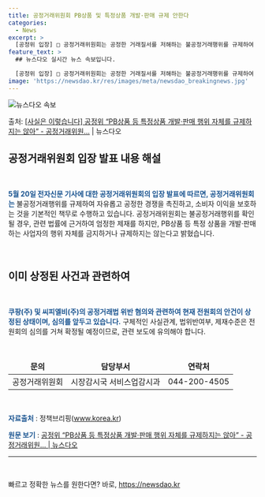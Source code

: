 ```yaml
---
title: 공정거래위원회 PB상품 및 특정상품 개발·판매 규제 안한다
categories:
  - News
excerpt: >
  [공정위 입장] □ 공정거래위원회는 공정한 거래질서를 저해하는 불공정거래행위를 규제하여 자유롭고 공정한 경쟁…
feature_text: >
  ## 뉴스다오 실시간 뉴스 속보입니다.

  [공정위 입장] □ 공정거래위원회는 공정한 거래질서를 저해하는 불공정거래행위를 규제하여 자유롭고 공정한 경쟁…
image: 'https://newsdao.kr/res/images/meta/newsdao_breakingnews.jpg'
---
```


![뉴스다오 속보](https://newsdao.kr/res/images/meta/newsdao_breakingnews.jpg)

<p>출처: <a href="https://newsdao.kr/3867" rel="dofollow">[사실은 이렇습니다] 공정위 “PB상품 등 특정상품 개발·판매 행위 자체를 규제하지는 않아” - 공정거래위원…</a> | 뉴스다오</p>

<h2 data-ke-size="size26">공정거래위원회 입장 발표 내용 해설</h2>
<p data-ke-size="size16">&nbsp;</p>
<p><b><span style="color: #1a5490;">5월 20일 전자신문 기사에 대한 공정거래위원회의 입장 발표에 따르면, 공정거래위원회는</span></b> 불공정거래행위를 규제하여 자유롭고 공정한 경쟁을 촉진하고, 소비자 이익을 보호하는 것을 기본적인 책무로 수행하고 있습니다. 공정거래위원회는 불공정거래행위를 확인될 경우, 관련 법률에 근거하여 엄정한 제재를 하지만, PB상품 등 특정 상품을 개발·판매하는 사업자의 행위 자체를 금지하거나 규제하지는 않는다고 밝혔습니다.</p>
<p data-ke-size="size16">&nbsp;</p>

<h2 data-ke-size="size26">이미 상정된 사건과 관련하여</h2>
<p data-ke-size="size16">&nbsp;</p>
<p><b><span style="color: #1a5490;">쿠팡(주) 및 씨피엘비(주)의 공정거래법 위반 혐의와 관련하여 현재 전원회의 안건이 상정된 상태이며, 심의를 앞두고 있습니다.</span></b> 구체적인 사실관계, 법위반여부, 제재수준은 전원회의 심의를 거쳐 확정될 예정이므로, 관련 보도에 유의해야 합니다.</p>
<p data-ke-size="size16">&nbsp;</p>

<table>
  <thead>
    <tr>
      <td style="text-align: center; height: 17px;"><b>문의</b></td>
      <td style="text-align: center; height: 17px;"><b>담당부서</b></td>
      <td style="text-align: center; height: 17px;"><b>연락처</b></td>
    </tr>
  </thead>
  <tbody>
    <tr>
      <td style="text-align: center; height: 17px;">공정거래위원회</td>
      <td style="text-align: center; height: 17px;">시장감시국 서비스업감시과</td>
      <td style="text-align: center; height: 17px;">044-200-4505</td>
    </tr>
  </tbody>
</table>
<p data-ke-size="size16">&nbsp;</p>
<p><b><span style="color: #1a5490;">자료출처</span></b> : 정책브리핑(<a href="www.korea.kr" target="_blank">www.korea.kr</a>)</p>
<p><b><span style="color: #1a5490;">원문 보기</span></b> : <a href="https://newsdao.kr/3867" target="_blank">공정위 “PB상품 등 특정상품 개발·판매 행위 자체를 규제하지는 않아” - 공정거래위원… | 뉴스다오</a></p>
<hr>
<p data-ke-size="size16">&nbsp;</p> 

빠르고 정확한 뉴스를 원한다면? 바로, <a href="https://newsdao.kr" rel="dofollow">https://newsdao.kr</a>



